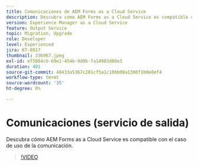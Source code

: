 ```yaml
---
title: Comunicaciones de AEM Forms as a Cloud Service
description: Descubra cómo AEM Forms as a Cloud Service es compatible con el caso de uso de las comunicaciones.
version: Experience Manager as a Cloud Service
feature: Output Service
topic: Migration, Upgrade
role: Developer
level: Experienced
jira: KT-8917
thumbnail: 336967.jpeg
exl-id: ef5864cb-69e1-454b-9d9b-fa14983d80e3
duration: 401
source-git-commit: 48433a5367c281cf5a1c106b08a1306f1b0e8ef4
workflow-type: tm+mt
source-wordcount: '35'
ht-degree: 0%

---
```


# Comunicaciones (servicio de salida)

Descubra cómo AEM Forms as a Cloud Service es compatible con el caso de uso de la comunicación.

>[!VIDEO](https://video.tv.adobe.com/v/336967?quality=12&learn=on)
